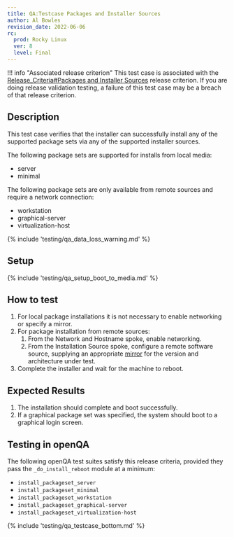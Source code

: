 ```yaml
---
title: QA:Testcase Packages and Installer Sources
author: Al Bowles
revision_date: 2022-06-06
rc:
  prod: Rocky Linux
  ver: 8
  level: Final
---
```


!!! info "Associated release criterion"
    This test case is associated with the [Release_Criteria#Packages and Installer Sources](../release_criteria.md#packages-installer-sources) release criterion. If you are doing release validation testing, a failure of this test case may be a breach of that release criterion.

## Description
This test case verifies that the installer can successfully install any of the supported package sets via any of the supported installer sources.

The following package sets are supported for installs from local media:
- server
- minimal

The following package sets are only available from remote sources and require a network connection:
- workstation
- graphical-server
- virtualization-host

{% include 'testing/qa_data_loss_warning.md' %}

## Setup
{% include 'testing/qa_setup_boot_to_media.md' %}

## How to test
1. For local package installations it is not necessary to enable networking or specify a mirror.
1. For package installation from remote sources:
    1. From the Network and Hostname spoke, enable networking.
    1. From the Installation Source spoke, configure a remote software source, supplying an appropriate [mirror](https://mirrors.rockylinux.org) for the version and architecture under test.
1. Complete the installer and wait for the machine to reboot.

## Expected Results
1. The installation should complete and boot successfully.
1. If a graphical package set was specified, the system should boot to a graphical login screen.

## Testing in openQA
The following openQA test suites satisfy this release criteria, provided they pass the `_do_install_reboot` module at a minimum:
- `install_packageset_server`
- `install_packageset_minimal`
- `install_packageset_workstation`
- `install_packageset_graphical-server`
- `install_packageset_virtualization-host`

{% include 'testing/qa_testcase_bottom.md' %}

